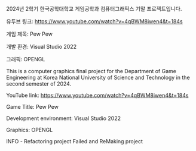 2024년 2학기 한국공학대학교 게임공학과 컴퓨터그래픽스 기말 프로젝트입니다.

유투브 링크: https://www.youtube.com/watch?v=4qBWM8iwen4&t=184s

게임 제목: Pew Pew

개발 환경: Visual Studio 2022

그래픽: OPENGL




This is a computer graphics final project for the Department of Game Engineering at Korea National University of Science and Technology in the second semester of 2024.

YouTube link: https://www.youtube.com/watch?v=4qBWM8iwen4&t=184s

Game Title: Pew Pew

Development environment: Visual Studio 2022

Graphics: OPENGL


INFO - Refactoring project Failed and ReMaking project
